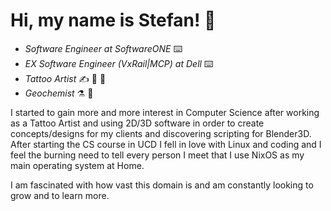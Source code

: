 # Hi, my name is Stefan! :wave:

- *Software Engineer at SoftwareONE* :keyboard:
- *EX Software Engineer (VxRail|MCP) at Dell* :keyboard: 
- *Tattoo Artist* :writing_hand: :art: :syringe:
- *Geochemist* :alembic: :microscope:

I started to gain more and more interest in Computer Science after working as a Tattoo Artist and using 2D/3D software in order to create concepts/designs for my clients and discovering scripting for Blender3D. After starting the CS course in UCD I fell in love with Linux and coding and I feel the burning need to tell every person I meet that I use NixOS as my main operating system at Home.

I am fascinated with how vast this domain is and am constantly looking to grow and to learn more.
